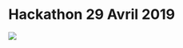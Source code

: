 # Hackathon 29 Avril 2019
![](https://img.favpng.com/17/15/16/japan-background-png-favpng-idCAeZLazGpE3KKusNLENFZpq.jpg)

